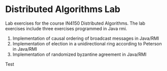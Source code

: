 # Distributed Algorithms Lab

Lab exercises for the course IN4150 Distributed Algorithms. The lab exercises include three exercises programmed in Java rmi.
1. Implementation of causal ordering of broadcast messages in Java/RMI
2. Implementation of election in a unidirectional ring according to Peterson in Java/RMI
3. Implementation of randomized byzantine agreement in Java/RMI

Test